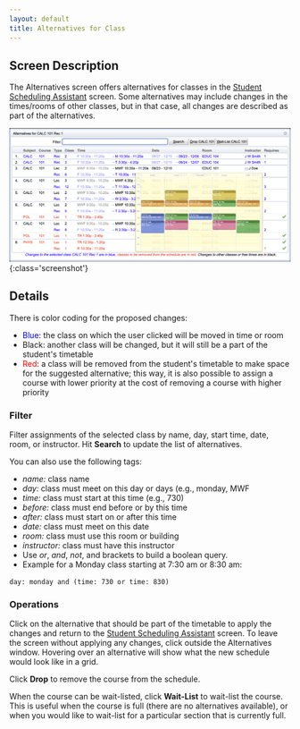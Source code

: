 ```yaml
---
layout: default
title: Alternatives for Class
---
```



## Screen Description

The Alternatives screen offers alternatives for classes in the [Student Scheduling Assistant](student-scheduling-assistant) screen. Some alternatives may include changes in the times/rooms of other classes, but in that case, all changes are described as part of the alternatives.

![Alternatives for Class](images/alternatives-for-class-1.png){:class='screenshot'}

## Details

There is color coding for the proposed changes:

* <span style='color:blue;'>Blue</span>: the class on which the user clicked will be moved in time or room
* Black: another class will be changed, but it will still be a part of the student's timetable
* <span style='color:red;'>Red</span>: a class will be removed from the student's timetable to make space for the suggested alternative; this way, it is also possible to assign a course with lower priority at the cost of removing a course with higher priority

### Filter

Filter assignments of the selected class by name, day, start time, date, room, or instructor. Hit **Search** to update the list of alternatives.

You can also use the following tags:
* *name:* class name
* *day:* class must meet on this day or days (e.g., monday, MWF
* *time:* class must start at this time (e.g., 730)
* *before:* class must end before or by this time
* *after:* class must start on or after this time
* *date:* class must meet on this date
* *room:* class must use this room or building
* *instructor:* class must have this instructor
* Use *or*, *and*, *not*, and brackets to build a boolean query.
* Example for a Monday class starting at 7:30 am or 8:30 am:
 ```
 day: monday and (time: 730 or time: 830)
 ```

### Operations

Click on the alternative that should be part of the timetable to apply the changes and return to the [Student Scheduling Assistant](student-scheduling-assistant) screen. To leave the screen without applying any changes, click outside the Alternatives window. Hovering over an alternative will show what the new schedule would look like in a grid.

Click **Drop** to remove the course from the schedule.


When the course can be wait-listed, click **Wait-List** to wait-list the course. This is useful when the course is full (there are no alternatives available), or when you would like to wait-list for a particular section that is currently full.

